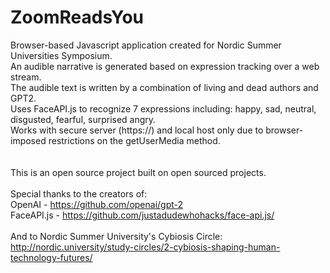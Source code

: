 # ZoomReadsYou
Browser-based Javascript application created for Nordic Summer Universities Symposium. </br>
An audible narrative is generated based on expression tracking over a web stream. </br>
The audible text is written by a combination of living and dead authors and GPT2.</br>
Uses FaceAPI.js to recognize 7 expressions including: happy, sad, neutral, disgusted, fearful, surprised angry.</br>
Works with secure server (https://) and local host only due to browser-imposed restrictions on the getUserMedia method. </br>
</br></br>
This is an open source project built on open sourced projects. </br></br>
Special thanks to the creators of:</br>
OpenAI - https://github.com/openai/gpt-2</br>
FaceAPI.js - https://github.com/justadudewhohacks/face-api.js/</br>
</br>
And to Nordic Summer University's Cybiosis Circle: http://nordic.university/study-circles/2-cybiosis-shaping-human-technology-futures/
